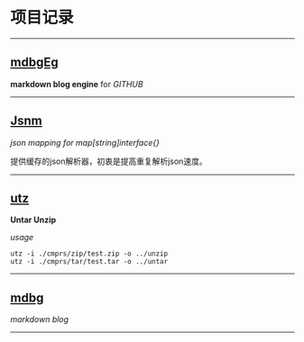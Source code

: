 #	项目记录


---------------------

##	[mdbgEg](mdbgEg)

__markdown blog engine__ for _GITHUB_

---------------------

##	[Jsnm](jsnm)

_json mapping for map[string]interface{}_

提供缓存的json解析器，初衷是提高重复解析json速度。

----------------------


##	[utz](utz)

**Untar Unzip**

_usage_

	utz -i ./cmprs/zip/test.zip -o ../unzip
	utz -i ./cmprs/tar/test.tar -o ../untar

----------------------

##	[mdbg](mdbg)

_markdown blog_

----------------------

